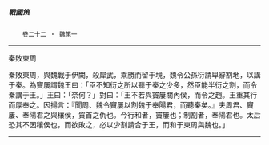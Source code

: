 

##### 戰國策
　　`卷二十二 ‧ 魏策一`

* * *

秦敗東周

秦敗東周，與魏戰于伊闕，殺犀武，乘勝而留于境，魏令公孫衍請卑辭割地，以講于秦。為竇屢謂魏王曰：「臣不知衍之所以聽于秦之少多，然臣能半衍之割，而令秦講于王。」王曰：「奈何？」對曰：「王不若與竇屢關內侯，而令之趙。王重其行而厚奉之。因揚言：『聞周、魏令竇屢以割魏于奉陽君，而聽秦矣。』夫周君、竇屢、奉陽君之與穰侯，貿首之仇也。今行和者，竇屢也；制割者，奉陽君也。太后恐其不因穰侯也，而欲敗之，必以少割請合于王，而和于東周與魏也。」

* * *

